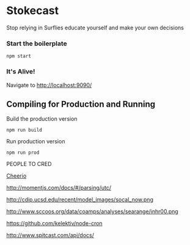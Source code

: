 # Stokecast
Stop relying in Surflies educate yourself and make your own decisions

### Start the boilerplate

`npm start`

### It's Alive!
Navigate to [http://localhost:9090/](http://localhost:9090/)

## Compiling for Production and Running

Build the production version

`npm run build`

Run production version

`npm run prod`

PEOPLE TO CRED


[Cheerio](https://github.com/cheeriojs/cheerio)


http://momentjs.com/docs/#/parsing/utc/

http://cdip.ucsd.edu/recent/model_images/socal_now.png

http://www.sccoos.org/data/coamps/analyses/searange/inhr00.png

https://github.com/kelektiv/node-cron

http://www.spitcast.com/api/docs/
